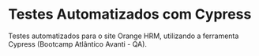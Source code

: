 # Testes Automatizados com Cypress
Testes automatizados para o site Orange HRM, utilizando a ferramenta Cypress (Bootcamp Atlântico Avanti - QA).
